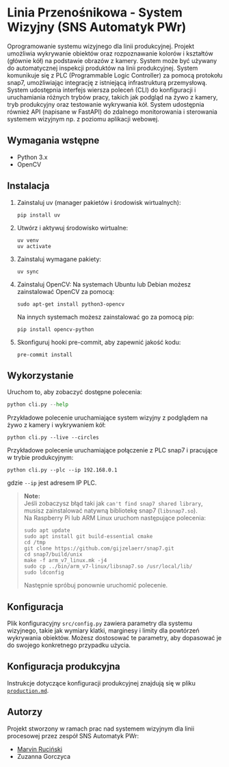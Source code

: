 # Linia Przenośnikowa - System Wizyjny (SNS Automatyk PWr)

Oprogramowanie systemu wizyjnego dla linii produkcyjnej. Projekt umożliwia wykrywanie obiektów oraz rozpoznawanie kolorów i kształtów (głównie kół) na podstawie obrazów z kamery. System może być używany do automatycznej inspekcji produktów na linii produkcyjnej. 
System komunikuje się z PLC (Programmable Logic Controller) za pomocą protokołu snap7, umożliwiając integrację z istniejącą infrastrukturą przemysłową.
System udostępnia interfejs wiersza poleceń (CLI) do konfiguracji i uruchamiania różnych trybów pracy, takich jak podgląd na żywo z kamery, tryb produkcyjny oraz testowanie wykrywania kół.
System udostępnia również API (napisane w FastAPI) do zdalnego monitorowania i sterowania systemem wizyjnym np. z poziomu aplikacji webowej.

## Wymagania wstępne

- Python 3.x
- OpenCV

## Instalacja

1. Zainstaluj uv (manager pakietów i środowisk wirtualnych):
    ```
    pip install uv
    ```

2. Utwórz i aktywuj środowisko wirtualne:
    ```
    uv venv
    uv activate
    ```

3. Zainstaluj wymagane pakiety:
    ```
    uv sync
    ```

2. Zainstaluj OpenCV:
Na systemach Ubuntu lub Debian możesz zainstalować OpenCV za pomocą:
    ```
    sudo apt-get install python3-opencv
    ```
    Na innych systemach możesz zainstalować go za pomocą pip:

    ```
    pip install opencv-python
    ```

2. Skonfiguruj hooki pre-commit, aby zapewnić jakość kodu:
    ```
    pre-commit install
    ```

## Wykorzystanie
Uruchom to, aby zobaczyć dostępne polecenia:

```python
python cli.py --help
```

Przykładowe polecenie uruchamiające system wizyjny z podglądem na żywo z kamery i wykrywaniem kół:
```
python cli.py --live --circles
```

Przykładowe polecenie uruchamiające połączenie z PLC snap7 i pracujące w trybie produkcyjnym:
```
python cli.py --plc --ip 192.168.0.1
```
gdzie `--ip` jest adresem IP PLC.

> **Note:**  
> Jeśli zobaczysz błąd taki jak `can't find snap7 shared library`, musisz zainstalować natywną bibliotekę snap7 (`libsnap7.so`).  
> Na Raspberry Pi lub ARM Linux uruchom następujące polecenia:
> ```
> sudo apt update
> sudo apt install git build-essential cmake
> cd /tmp
> git clone https://github.com/gijzelaerr/snap7.git
> cd snap7/build/unix
> make -f arm_v7_linux.mk -j4
> sudo cp ../bin/arm_v7-linux/libsnap7.so /usr/local/lib/
> sudo ldconfig
> ```
> Następnie spróbuj ponownie uruchomić polecenie.

## Konfiguracja
Plik konfiguracyjny `src/config.py` zawiera parametry dla systemu wizyjnego, takie jak wymiary klatki, marginesy i limity dla powtórzeń wykrywania obiektów. Możesz dostosować te parametry, aby dopasować je do swojego konkretnego przypadku użycia.

## Konfiguracja produkcyjna
Instrukcje dotyczące konfiguracji produkcyjnej znajdują się w pliku [`production.md`](production.md).

## Autorzy
Projekt stworzony w ramach prac nad systemem wizyjnym dla linii procesowej przez zespół SNS Automatyk PWr:
- [Marvin Ruciński](https://github.com/marvinrucinski)
- Zuzanna Gorczyca